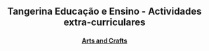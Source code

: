<h2> 
<p align="center">
Tangerina Educação e Ensino - Actividades extra-curriculares
</p>
</h2>

<h4>
<p align="center">
  <a href="https://tangerina-pt.github.io/Tangerina/Arts_and_Crafts_pt">Arts and Crafts</a>
  <br>
</p>
